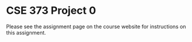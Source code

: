 # CSE 373 Project 0

Please see the assignment page on the course website for instructions on this assignment. 

